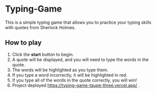 # Typing-Game

This is a simple typing game that allows you to practice your typing skills with quotes from Sherlock Holmes.

## How to play

1. Click the **start** button to begin.
2. A quote will be displayed, and you will need to type the words in the quote.
3. The words will be highlighted as you type them.
4. If you type a word incorrectly, it will be highlighted in red.
5. If you type all of the words in the quote correctly, you will win!
6. Project deployed https://typing-game-taupe-three.vercel.app/ .
